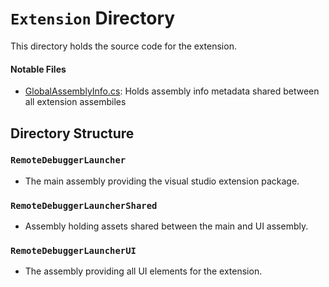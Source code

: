 # `Extension` Directory 
This directory holds the source code for the extension.

#### Notable Files
- [GlobalAssemblyInfo.cs](GlobalAssemblyInfo.cs): Holds assembly info metadata shared between all extension assembiles

## Directory Structure
### `RemoteDebuggerLauncher`
- The main assembly providing the visual studio extension package.

### `RemoteDebuggerLauncherShared`
- Assembly holding assets shared between the main and UI assembly.

### `RemoteDebuggerLauncherUI`
- The assembly providing all UI elements for the extension.